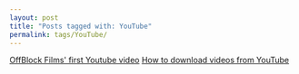 ```yaml
---
layout: post
title: "Posts tagged with: YouTube"
permalink: tags/YouTube/
---
```

[OffBlock Films' first Youtube video](/2012/03/offblock-films-first-youtube-video)
[How to download videos from YouTube](/2011/08/how-to-download-videos-from-youtube)
